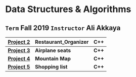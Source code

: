 # Data Structures & Algorithms 
## `Term` Fall 2019 `Instructor` Ali Akkaya
  | [Project 2](https://github.com/irem-zeynep/University_Projects/tree/master/Cmpe250/Project2/Restaurant_Organizer)|**Restaurant_Organizer**|C++ |
  --- | --- | --- |
  | [**Project 3**](https://github.com/irem-zeynep/University_Projects/tree/master/Cmpe250/Project3/Airplane_seats)|**Airplane seats**|**C++**|
  | [**Project 4**](https://github.com/irem-zeynep/University_Projects/tree/master/Cmpe250/Project4/Mountain_Map)|**Mountain Map**|**C++**|
  | [**Project 5**](https://github.com/irem-zeynep/University_Projects/tree/master/Cmpe250/Project5/Shopping_list)|**Shopping list**|**C++**|
